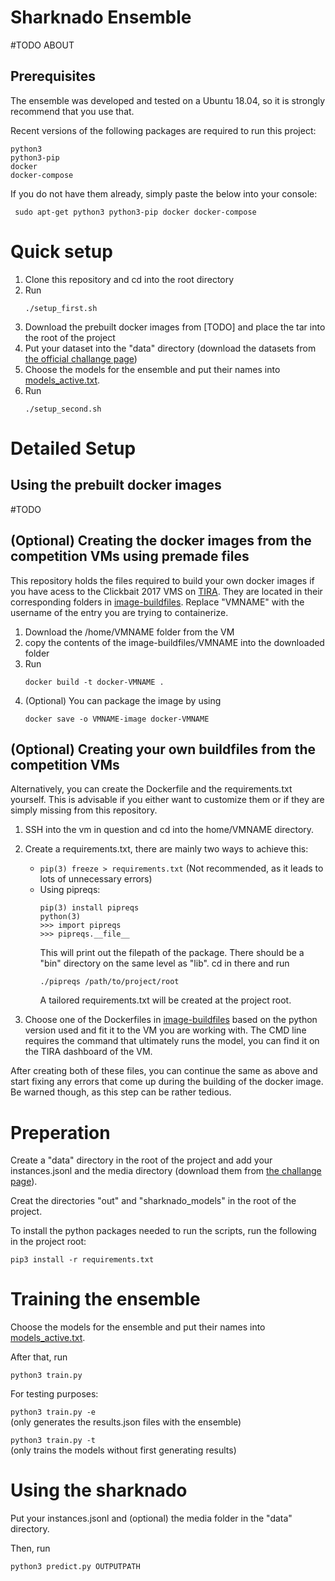 # Sharknado Ensemble

#TODO ABOUT

## Prerequisites

The ensemble was developed and tested on a Ubuntu 18.04, so it is strongly recommend that you use that.

Recent versions of the following packages are required to run this project:
```
python3 
python3-pip
docker
docker-compose
```

If you do not have them already, simply paste the below into your console:
```
 sudo apt-get python3 python3-pip docker docker-compose
```


# Quick setup 

1. Clone this repository and cd into the root directory
2. Run
    ``` 
    ./setup_first.sh 
    ```
3. Download the prebuilt docker images from [TODO] and place the tar into the root of the project
4. Put your dataset into the "data" directory (download the datasets from [the official challange page](https://www.clickbait-challenge.org/))
5. Choose the models for the ensemble and put their names into [models_active.txt](models_active.txt).
6.  Run
    ``` 
    ./setup_second.sh 
    ```



# Detailed Setup
## Using the prebuilt docker images

#TODO

## (Optional) Creating the docker images from the competition VMs using premade files

This repository holds the files required to build your own docker images if you have acess to the Clickbait 2017 VMS on [TIRA](https://www.tira.io/task/clickbait-detection/). They are located in their corresponding folders in [image-buildfiles](image-buildfiles). 
Replace "VMNAME" with the username of the entry you are trying to containerize.

1. Download the /home/VMNAME folder from the VM
2. copy the contents of the image-buildfiles/VMNAME into the downloaded folder
3. Run
    ```
    docker build -t docker-VMNAME .
    ```
4. (Optional) You can package the image by using
    ```
    docker save -o VMNAME-image docker-VMNAME
    ```

## (Optional) Creating your own buildfiles from the competition VMs

Alternatively, you can create the Dockerfile and the requirements.txt yourself. This is advisable if you either want to customize them or if they are simply missing from this repository.

1. SSH into the vm in question and cd into the home/VMNAME directory.
2. Create a requirements.txt, there are mainly two ways to achieve this:
    * ```pip(3) freeze > requirements.txt``` (Not recommended, as it leads to lots of unnecessary errors)
    * Using pipreqs: 
        ```
        pip(3) install pipreqs
        python(3)
        >>> import pipreqs
        >>> pipreqs.__file__
        ```
        This will print out the filepath of the package. There should be a "bin" directory on the same level as  "lib". cd in there and run
        ```
        ./pipreqs /path/to/project/root
        ```
        A tailored requirements.txt will be created at the project root. 

3. Choose one of the Dockerfiles in [image-buildfiles](image-buildfiles) based on the python version used and fit it to the VM you are working with. The CMD line requires the command that ultimately runs the model, you can find it on the TIRA dashboard of the VM.

After creating both of these files, you can continue the same as above and start fixing any errors that come up during the building of the docker image. Be warned though, as this step can be rather tedious.

# Preperation

Create a "data" directory in the root of the project and add your instances.jsonl and the media directory (download them from [the challange page](https://www.clickbait-challenge.org/)).

Creat the directories "out" and "sharknado_models" in the root of the project.

To install the python packages needed to run the scripts, run the following in the project root:
```
pip3 install -r requirements.txt
```

# Training the ensemble

Choose the models for the ensemble and put their names into [models_active.txt](models_active.txt).

 

After that, run 
```
python3 train.py
```

For testing purposes:

```python3 train.py -e```     
(only generates the results.json files with the ensemble)

```python3 train.py -t```   
(only trains the models without first generating results)



# Using the sharknado

Put your instances.jsonl and (optional) the media folder in the "data" directory.

Then, run 
```
python3 predict.py OUTPUTPATH
```

